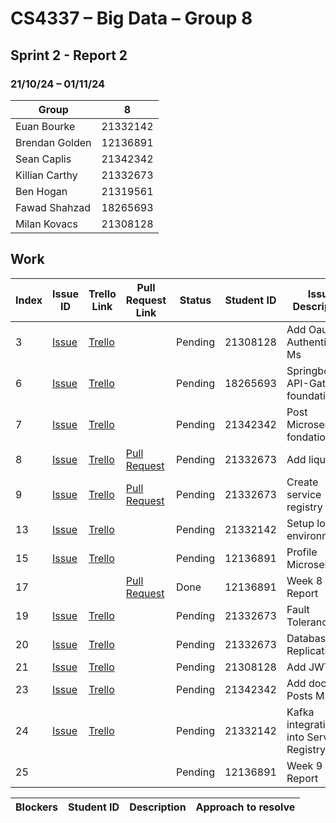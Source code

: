 # CS4337 – Big Data – Group 8

## Sprint 2 - Report 2

### 21/10/24 – 01/11/24

| Group          | 8        |
|----------------|----------|
| Euan Bourke    | 21332142 |
| Brendan Golden | 12136891 |
| Sean Caplis    | 21342342 |
| Killian Carthy | 21332673 |
| Ben Hogan      | 21319561 |
| Fawad Shahzad  | 18265693 |
| Milan Kovacs   | 21308128 |

## Work

| Index | Issue ID          | Trello Link         | Pull Request Link     | Status  | Student ID | Issue Description                       | 
|-------|-------------------|---------------------|-----------------------|---------|------------|-----------------------------------------|
| 3     | [Issue][issue_29] | [Trello][trello_38] |                       | Pending | 21308128   | Add Oauth to Authentication Ms          |
| 6     | [Issue][issue_25] | [Trello][trello_12] |                       | Pending | 18265693   | Springboot for API-Gateway foundation   |
| 7     | [Issue][issue_21] | [Trello][trello_15] |                       | Pending | 21342342   | Post Microservice fondation             |
| 8     | [Issue][issue_26] | [Trello][trello_17] | [Pull Request][pr_31] | Pending | 21332673   | Add liquibase                           |
| 9     | [Issue][issue_27] | [Trello][trello_13] | [Pull Request][pr_31] | Pending | 21332673   | Create service registry                 |
| 13    | [Issue][issue_28] | [Trello][trello_18] |                       | Pending | 21332142   | Setup local environment                 |
| 15    | [Issue][issue_34] | [Trello][trello_16] |                       | Pending | 12136891   | Profile Microservice                    |
| 17    |                   |                     | [Pull Request][pr_36] | Done    | 12136891   | Week 8 Report                           |
| 19    | [Issue][issue_43] | [Trello][trello_42] |                       | Pending | 21332673   | Fault Tolerance                         |
| 20    | [Issue][issue_44] | [Trello][trello_43] |                       | Pending | 21332673   | Database Replication                    |
| 21    | [Issue][issue_45] | [Trello][trello_44] |                       | Pending | 21308128   | Add JWT                                 |
| 23    | [Issue][issue_47] | [Trello][trello_21] |                       | Pending | 21342342   | Add docker to Posts MS                  |
| 24    | [Issue][issue_48] | [Trello][trello_41] |                       | Pending | 21332142   | Kafka integration into Service Registry |
| 25    |                   |                     |                       | Pending | 12136891   | Week 9 Report                           |


[issue_21]: https://github.com/Third-Floor-CSIS/cs4337-Big-Data-Group/issues/21
[issue_25]: https://github.com/Third-Floor-CSIS/cs4337-Big-Data-Group/issues/25
[issue_26]: https://github.com/Third-Floor-CSIS/cs4337-Big-Data-Group/issues/26
[issue_27]: https://github.com/Third-Floor-CSIS/cs4337-Big-Data-Group/issues/27
[issue_28]: https://github.com/Third-Floor-CSIS/cs4337-Big-Data-Group/issues/28
[issue_29]: https://github.com/Third-Floor-CSIS/cs4337-Big-Data-Group/issues/29
[issue_34]: https://github.com/Third-Floor-CSIS/cs4337-Big-Data-Group/issues/34
[issue_43]: https://github.com/Third-Floor-CSIS/cs4337-Big-Data-Group/issues/43
[issue_44]: https://github.com/Third-Floor-CSIS/cs4337-Big-Data-Group/issues/44
[issue_45]: https://github.com/Third-Floor-CSIS/cs4337-Big-Data-Group/issues/45
[issue_47]: https://github.com/Third-Floor-CSIS/cs4337-Big-Data-Group/issues/47
[issue_48]: https://github.com/Third-Floor-CSIS/cs4337-Big-Data-Group/issues/48

[trello_12]: https://trello.com/c/JublwPPu/12-create-api-gateway-module-foundations
[trello_13]: https://trello.com/c/3LMcupSB/13-create-service-registry
[trello_15]: https://trello.com/c/blueC4WS/15-posts-microservice-foundations
[trello_16]: https://trello.com/c/dupP22Mk/16-profile-microservice-foundations
[trello_17]: https://trello.com/c/byGSYX2K/17-add-liquibase
[trello_18]: https://trello.com/c/zzW6JN0j/18-setup-local-environment
[trello_21]: https://trello.com/c/jMzngaip/21-add-docker-to-posts-microservice
[trello_38]: https://trello.com/c/EDgzbQYz/38-add-oath-to-authentication
[trello_41]: https://trello.com/c/Qpza67N3/41-kafka-integration-into-service-registry
[trello_42]: https://trello.com/c/Ke5V83mB/42-fault-tolerance
[trello_43]: https://trello.com/c/yQcVzN4t/43-database-replication
[trello_44]: https://trello.com/c/4iiYV9sN/44-add-jwt

[pr_31]: https://github.com/Third-Floor-CSIS/cs4337-Big-Data-Group/pull/31
[pr_36]: https://github.com/Third-Floor-CSIS/cs4337-Big-Data-Group/pull/36

| Blockers | Student ID | Description | Approach to resolve |
|----------|------------|-------------|---------------------|
